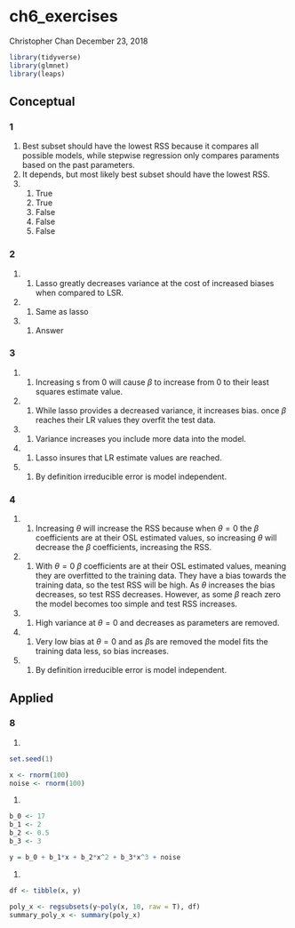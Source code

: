 ch6\_exercises
================
Christopher Chan
December 23, 2018

``` r
library(tidyverse)
library(glmnet)
library(leaps)
```

Conceptual
----------

### 1

1.  Best subset should have the lowest RSS because it compares all possible models, while stepwise regression only compares paraments based on the past parameters.
2.  It depends, but most likely best subset should have the lowest RSS.
3.  1.  True
    2.  True
    3.  False
    4.  False
    5.  False

### 2

1.  1.  Lasso greatly decreases variance at the cost of increased biases when compared to LSR.

2.  1.  Same as lasso

3.  1.  Answer

### 3

1.  1.  Increasing s from 0 will cause *β* to increase from 0 to their least squares estimate value.

2.  1.  While lasso provides a decreased variance, it increases bias. once *β* reaches their LR values they overfit the test data.

3.  1.  Variance increases you include more data into the model.

4.  1.  Lasso insures that LR estimate values are reached.

5.  1.  By definition irreducible error is model independent.

### 4

1.  1.  Increasing *θ* will increase the RSS because when *θ* = 0 the *β* coefficients are at their OSL estimated values, so increasing *θ* will decrease the *β* coefficients, increasing the RSS.

2.  1.  With *θ* = 0 *β* coefficients are at their OSL estimated values, meaning they are overfitted to the training data. They have a bias towards the training data, so the test RSS will be high. As *θ* increases the bias decreases, so test RSS decreases. However, as some *β* reach zero the model becomes too simple and test RSS increases.

3.  1.  High variance at *θ* = 0 and decreases as parameters are removed.

4.  1.  Very low bias at *θ* = 0 and as *β*s are removed the model fits the training data less, so bias increases.

5.  1.  By definition irreducible error is model independent.

Applied
-------

### 8

1.  

``` r
set.seed(1)

x <- rnorm(100)
noise <- rnorm(100)
```

1.  

``` r
b_0 <- 17
b_1 <- 2
b_2 <- 0.5
b_3 <- 3

y = b_0 + b_1*x + b_2*x^2 + b_3*x^3 + noise
```

1.  

``` r
df <- tibble(x, y)

poly_x <- regsubsets(y~poly(x, 10, raw = T), df)
summary_poly_x <- summary(poly_x)
```
